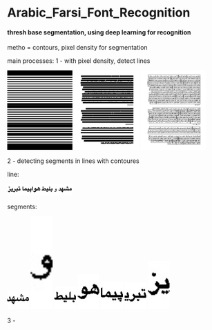 # Arabic_Farsi_Font_Recognition
#### thresh base segmentation, using deep learning for recognition
metho = contours, pixel density for segmentation

main processes:
1 - with pixel density, detect lines

<img src="https://github.com/ZeinabTaghavi/Arabic_Farsi_Font_Recognition/blob/master/sequence_of_segmentation/1.jpg_find_segment_area_by_x_y_projection_1_vertical_line_detected.jpg?raw=true" width="30%" height="30%">

<img src="https://github.com/ZeinabTaghavi/Arabic_Farsi_Font_Recognition/blob/master/sequence_of_segmentation/1.jpg_find_segment_area_by_x_y_projection_2_just_lines.jpg?raw=true" width="30%" height="30%">

<img src="https://github.com/ZeinabTaghavi/Arabic_Farsi_Font_Recognition/blob/master/sequence_of_segmentation/1.jpg_find_segment_area_by_x_y_projection_5_bound.jpg?raw=true" width="30%" height="30%">

2 - detecting segments in lines with contoures

line:

<img src="https://github.com/ZeinabTaghavi/Arabic_Farsi_Font_Recognition/blob/master/lines_images_for_1.jpg/1_line_y1_1433_y2_1493_x1_851_x2_1194_.jpg?raw=true" width="30%" height="30%">

segments:

<img src="https://github.com/ZeinabTaghavi/Arabic_Farsi_Font_Recognition/blob/master/lines_images_for_1.jpg/1_line_y1_1433_y2_1493_x1_851_x2_1194_.jpgfolder/4_segment_y1_1_y2_61_x1_271_x2_339_.jpg?raw=true" width="10%" height="10%">
<img src="https://github.com/ZeinabTaghavi/Arabic_Farsi_Font_Recognition/blob/master/lines_images_for_1.jpg/1_line_y1_1433_y2_1493_x1_851_x2_1194_.jpgfolder/1_segment_y1_13_y2_53_x1_246_x2_260_.jpg?raw=true" width="10%" height="10%">
<img src="https://github.com/ZeinabTaghavi/Arabic_Farsi_Font_Recognition/blob/master/lines_images_for_1.jpg/1_line_y1_1433_y2_1493_x1_851_x2_1194_.jpgfolder/6_segment_y1_-2_y2_49_x1_181_x2_238_.jpg?raw=true" width="10%" height="10%">
<img src="https://github.com/ZeinabTaghavi/Arabic_Farsi_Font_Recognition/blob/master/lines_images_for_1.jpg/1_line_y1_1433_y2_1493_x1_851_x2_1194_.jpgfolder/5_segment_y1_-1_y2_60_x1_136_x2_173_.jpg?raw=true" width="10%" height="10%">
<img src="https://github.com/ZeinabTaghavi/Arabic_Farsi_Font_Recognition/blob/master/lines_images_for_1.jpg/1_line_y1_1433_y2_1493_x1_851_x2_1194_.jpgfolder/7_segment_y1_-2_y2_49_x1_81_x2_128_.jpg?raw=true" width="10%" height="10%">
<img src="https://github.com/ZeinabTaghavi/Arabic_Farsi_Font_Recognition/blob/master/lines_images_for_1.jpg/1_line_y1_1433_y2_1493_x1_851_x2_1194_.jpgfolder/2_segment_y1_6_y2_57_x1_20_x2_69_.jpg?raw=true" width="10%" height="10%">
<img src="https://github.com/ZeinabTaghavi/Arabic_Farsi_Font_Recognition/blob/master/lines_images_for_1.jpg/1_line_y1_1433_y2_1493_x1_851_x2_1194_.jpgfolder/3_segment_y1_6_y2_57_x1_3_x2_30_.jpg?raw=true" width="10%" height="10%">

3 - 
